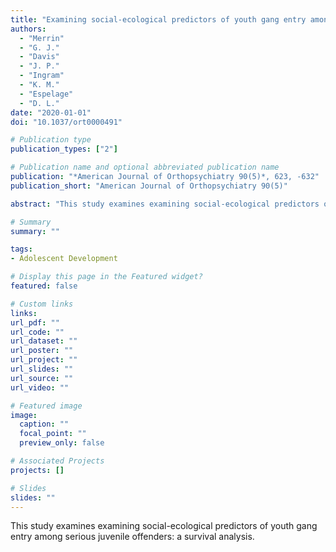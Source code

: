 ```yaml
---
title: "Examining social-ecological predictors of youth gang entry among serious juvenile offenders: A survival analysis"
authors:
  - "Merrin"
  - "G. J."
  - "Davis"
  - "J. P."
  - "Ingram"
  - "K. M."
  - "Espelage"
  - "D. L."
date: "2020-01-01"
doi: "10.1037/ort0000491"

# Publication type
publication_types: ["2"]

# Publication name and optional abbreviated publication name
publication: "*American Journal of Orthopsychiatry 90(5)*, 623, -632"
publication_short: "American Journal of Orthopsychiatry 90(5)"

abstract: "This study examines examining social-ecological predictors of youth gang entry among serious juvenile offenders: a survival analysis."

# Summary
summary: ""

tags:
- Adolescent Development

# Display this page in the Featured widget?
featured: false

# Custom links
links:
url_pdf: ""
url_code: ""
url_dataset: ""
url_poster: ""
url_project: ""
url_slides: ""
url_source: ""
url_video: ""

# Featured image
image:
  caption: ""
  focal_point: ""
  preview_only: false

# Associated Projects
projects: []

# Slides
slides: ""
---
```


This study examines examining social-ecological predictors of youth gang entry among serious juvenile offenders: a survival analysis.

